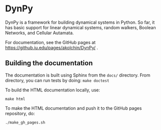 DynPy
=====

DynPy is a framework for building dynamical systems in Python.  So far, it has basic support for linear dynamical systems, random walkers, Boolean Networks, and Cellular Autamata.

For documentation, see the GitHub pages at https://github.iu.edu/pages/akolchin/DynPy/ .  


Building the documentation
--------------------------

The documentation is built using Sphinx from the ``docs/`` directory.  From directory, you can run tests by doing:
``make doctest``

To build the HTML documentation locally, use:

``make html``

To make the HTML documentation and push it to the GitHub pages repository, do:

``./make_gh_pages.sh``


